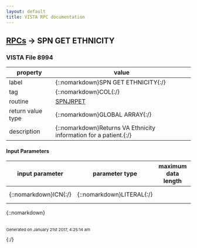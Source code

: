 ```yaml
---
layout: default
title: VISTA RPC documentation
---
```




## [RPCs](TableOfContent.md) &#8594; SPN GET ETHNICITY 



### VISTA File 8994 


 property | value 
--- | --- 
 label | {::nomarkdown}SPN GET ETHNICITY{:/}
 tag | {::nomarkdown}COL{:/}
 routine | [SPNJRPET](http://code.osehra.org/dox/Routine_SPNJRPET_source.html)
 return value type | {::nomarkdown}GLOBAL ARRAY{:/}
 description | {::nomarkdown}Returns VA Ethnicity information for a patient.{:/}

#### Input Parameters

| input parameter | parameter type | maximum data length | required | description | 
| --- | --- | --- | --- | --- | 
| {::nomarkdown}ICN{:/} | {::nomarkdown}LITERAL{:/} |  |  | {::nomarkdown}Individual patient's ICN.{:/} | 

{::nomarkdown} <br/><br/><p style="font-size: 11px">Generated on January 21st 2017, 4:25:14 am</p>{:/}